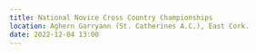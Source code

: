 ```yaml
---
title: National Novice Cross Country Championships
location: Aghern Garryann (St. Catherines A.C.), East Cork.
date: 2022-12-04 13:00
---
```

